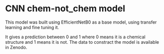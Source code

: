 # CNN chem-not_chem model

This model was built using EfficientNetB0 as a base model, using transfer learning and fine tuning it.

It gives a prediction between 0 and 1 where 0 means it is a chemical structure and 1 means it is not. The data to constract the model is available in Zenodo. 
